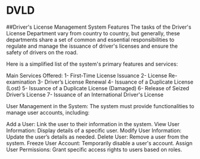 # DVLD

##Driver's License Management System Features
The tasks of the Driver's License Department vary from country to country, but generally, these departments share a set of common and essential responsibilities to regulate and manage the issuance of driver's licenses and ensure the safety of drivers on the road.

Here is a simplified list of the system's primary features and services: 

Main Services Offered:
1- First-Time License Issuance
2- License Re-examination
3- Driver’s License Renewal
4- Issuance of a Duplicate License (Lost)
5- Issuance of a Duplicate License (Damaged)
6- Release of Seized Driver’s License
7- Issuance of an International Driver's License

User Management in the System:
The system must provide functionalities to manage user accounts, including:

Add a User: Link the user to their information in the system.
View User Information: Display details of a specific user.
Modify User Information: Update the user’s details as needed.
Delete User: Remove a user from the system.
Freeze User Account: Temporarily disable a user's account.
Assign User Permissions: Grant specific access rights to users based on roles.


